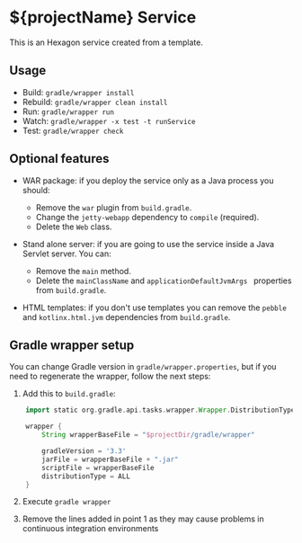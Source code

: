 
# ${projectName} Service

This is an Hexagon service created from a template.

## Usage

* Build: `gradle/wrapper install`
* Rebuild: `gradle/wrapper clean install`
* Run: `gradle/wrapper run`
* Watch: `gradle/wrapper -x test -t runService`
* Test: `gradle/wrapper check`

## Optional features

* WAR package: if you deploy the service only as a Java process you should:
  - Remove the `war` plugin from `build.gradle`.
  - Change the `jetty-webapp` dependency to `compile` (required).
  - Delete the `Web` class.

* Stand alone server: if you are going to use the service inside a Java Servlet server. You can:
  - Remove the `main` method.
  - Delete the `mainClassName` and `applicationDefaultJvmArgs ` properties from `build.gradle`.

* HTML templates: if you don't use templates you can remove the `pebble` and `kotlinx.html.jvm`
  dependencies from `build.gradle`.

## Gradle wrapper setup

You can change Gradle version in `gradle/wrapper.properties`, but if you need to regenerate the
wrapper, follow the next steps:

1. Add this to `build.gradle`:

```groovy
    import static org.gradle.api.tasks.wrapper.Wrapper.DistributionType.*

    wrapper {
        String wrapperBaseFile = "$projectDir/gradle/wrapper"

        gradleVersion = '3.3'
        jarFile = wrapperBaseFile + ".jar"
        scriptFile = wrapperBaseFile
        distributionType = ALL
    }
```

2. Execute `gradle wrapper`

3. Remove the lines added in point 1 as they may cause problems in continuous integration
   environments

